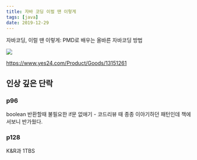 ```yaml
---
title: 자바 코딩 이럴 땐 이렇게
tags: [java]
date: 2019-12-29
---
```


자바코딩, 이럴 땐 이렇게: PMD로 배우는 올바른 자바코딩 방법

![](https://image.yes24.com/momo/TopCate364/MidCate004/36336557.jpg)

https://www.yes24.com/Product/Goods/13151261

## 인상 깊은 단락

### p96
boolean 반환할때 불필요한 if문 없애기 - 코드리뷰 때 종종 이야기하던 패턴인데 책에서보니 반가웠다.

### p128
K&R과 1TBS
